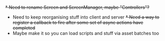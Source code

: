 <del>* Need to rename Screen and ScreenManager, maybe "Controllers"?</del>
* Need to keep reorganising stuff into client and server
<del>* Need a way to register a callback to fire after some set of async actions have completed</del>
* Maybe make it so you can load scripts and stuff via asset batches too